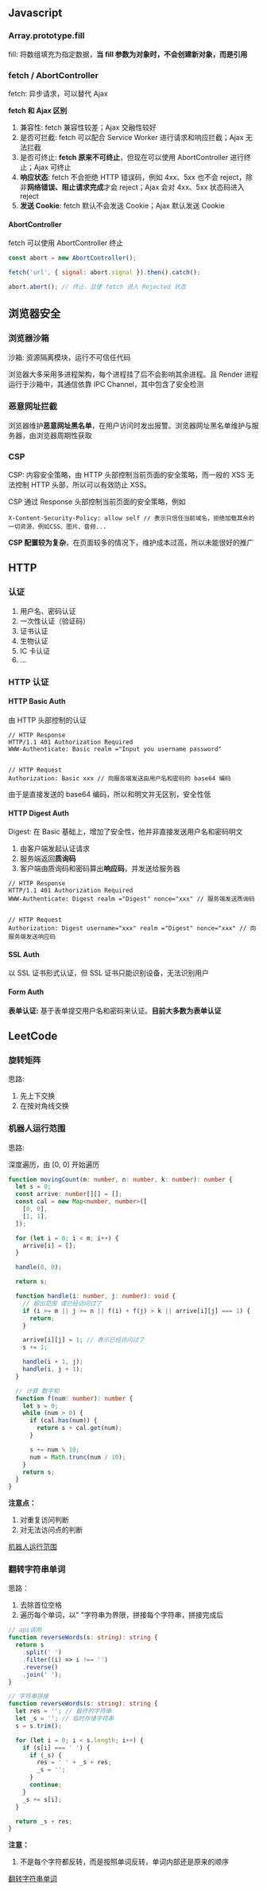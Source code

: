 ## Javascript

### Array.prototype.fill

fill: 将数组填充为指定数据，**当 fill 参数为对象时，不会创建新对象，而是引用**

### fetch / AbortController

fetch: 异步请求，可以替代 Ajax

**fetch 和 Ajax 区别**

1. 兼容性: fetch 兼容性较差；Ajax 交融性较好
2. 是否可拦截: fetch 可以配合 Service Worker 进行请求和响应拦截；Ajax 无法拦截
3. 是否可终止: **fetch 原来不可终止**，但现在可以使用 AbortController 进行终止；Ajax 可终止
4. **响应状态**: fetch 不会拒绝 HTTP 错误码，例如 4xx、5xx 也不会 reject，除非**网络错误、阻止请求完成**才会 reject；Ajax 会对 4xx、5xx 状态码进入 reject
5. **发送 Cookie**: fetch 默认不会发送 Cookie；Ajax 默认发送 Cookie

#### AbortController

fetch 可以使用 AbortController 终止

```javascript
const abort = new AbortController();

fetch('url', { signal: abort.signal }).then().catch();

abort.abort(); // 终止，且使 fetch 进入 Rejected 状态
```

## 浏览器安全

### 浏览器沙箱

沙箱: 资源隔离模块，运行不可信任代码

浏览器大多采用多进程架构，每个进程挂了后不会影响其余进程。且 Render 进程运行于沙箱中，其通信依靠 IPC Channel，其中包含了安全检测

### 恶意网址拦截

浏览器维护**恶意网址黑名单**，在用户访问时发出报警。浏览器网址黑名单维护与服务器，由浏览器周期性获取

### CSP

CSP: 内容安全策略，由 HTTP 头部控制当前页面的安全策略，而一般的 XSS 无法控制 HTTP 头部，所以可以有效防止 XSS。

CSP 通过 Response 头部控制当前页面的安全策略，例如

```
X-Content-Security-Policy: allow self // 表示只信任当前域名，拒绝加载其余的一切资源，例如CSS、图片、音频...
```

**CSP 配置较为复杂**，在页面较多的情况下，维护成本过高，所以未能很好的推广

## HTTP

### 认证

1. 用户名、密码认证
2. 一次性认证（验证码）
3. 证书认证
4. 生物认证
5. IC 卡认证
6. ...

### HTTP 认证

#### HTTP Basic Auth

由 HTTP 头部控制的认证

```
// HTTP Response
HTTP/1.1 401 Authorization Required
WWW-Authenticate: Basic realm ="Input you username password"


// HTTP Request
Authorization: Basic xxx // 向服务端发送由用户名和密码的 base64 编码
```

由于是直接发送的 base64 编码，所以和明文并无区别，安全性低

#### HTTP Digest Auth

Digest: 在 Basic 基础上，增加了安全性，他并非直接发送用户名和密码明文

1. 由客户端发起认证请求
2. 服务端返回**质询码**
3. 客户端由质询码和密码算出**响应码**，并发送给服务器

```
// HTTP Response
HTTP/1.1 401 Authorization Required
WWW-Authenticate: Digest realm ="Digest" nonce="xxx" // 服务端发送质询码


// HTTP Request
Authorization: Digest username="xxx" realm ="Digest" nonce="xxx" // 向服务端发送响应码
```

#### SSL Auth

以 SSL 证书形式认证，但 SSL 证书只能识别设备，无法识别用户

#### Form Auth

**表单认证:** 基于表单提交用户名和密码来认证。**目前大多数为表单认证**

## LeetCode

### 旋转矩阵

思路:

1. 先上下交换
2. 在按对角线交换

### 机器人运行范围

思路:

深度遍历，由 [0, 0] 开始遍历

```typescript
function movingCount(m: number, n: number, k: number): number {
  let s = 0;
  const arrive: number[][] = [];
  const cal = new Map<number, number>([
    [0, 0],
    [1, 1],
  ]);

  for (let i = 0; i < m; i++) {
    arrive[i] = [];
  }

  handle(0, 0);

  return s;

  function handle(i: number, j: number): void {
    // 超出范围 或已经访问过了
    if (i >= m || j >= n || f(i) + f(j) > k || arrive[i][j] === 1) {
      return;
    }

    arrive[i][j] = 1; // 表示已经访问过了
    s += 1;

    handle(i + 1, j);
    handle(i, j + 1);
  }

  // 计算 数字和
  function f(num: number): number {
    let s = 0;
    while (num > 0) {
      if (cal.has(num)) {
        return s + cal.get(num);
      }

      s += num % 10;
      num = Math.trunc(num / 10);
    }
    return s;
  }
}
```

**注意点：**

1. 对重复访问判断
2. 对无法访问点的判断

[机器人运行范围](https://leetcode-cn.com/problems/ji-qi-ren-de-yun-dong-fan-wei-lcof/)

### 翻转字符串单词

思路：

1. 去除首位空格
2. 遍历每个单词，以" "字符串为界限，拼接每个字符串，拼接完成后

```typescript
// api调用
function reverseWords(s: string): string {
  return s
    .split(' ')
    .filter((i) => i !== '')
    .reverse()
    .join(' ');
}
```

```typescript
// 字符串拼接
function reverseWords(s: string): string {
  let res = ''; // 最终的字符串
  let _s = ''; // 临时存储字符串
  s = s.trim();

  for (let i = 0; i < s.length; i++) {
    if (s[i] === ' ') {
      if (_s) {
        res = ' ' + _s + res;
        _s = '';
      }
      continue;
    }
    _s += s[i];
  }

  return _s + res;
}
```

**注意：**

1. 不是每个字符都反转，而是按照单词反转，单词内部还是原来的顺序

[翻转字符串单词](https://leetcode-cn.com/problems/reverse-words-in-a-string/)
